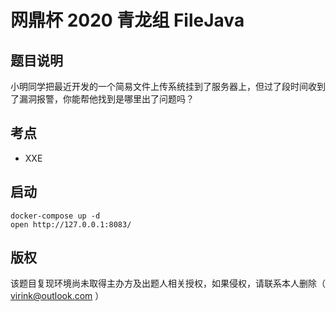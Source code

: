 # 网鼎杯 2020 青龙组 FileJava

## 题目说明

小明同学把最近开发的一个简易文件上传系统挂到了服务器上，但过了段时间收到了漏洞报警，你能帮他找到是哪里出了问题吗？

## 考点

- XXE

## 启动

    docker-compose up -d
    open http://127.0.0.1:8083/

## 版权

该题目复现环境尚未取得主办方及出题人相关授权，如果侵权，请联系本人删除（ virink@outlook.com ）